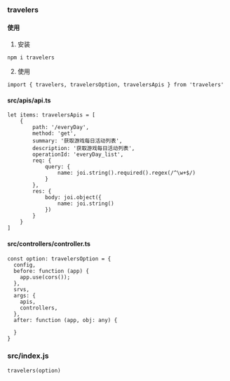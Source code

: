 
### travelers

#### 使用
1. 安装
```
npm i travelers
```
2. 使用
```
import { travelers, travelersOption, travelersApis } from 'travelers'
```

#### src/apis/api.ts
```
let items: travelersApis = [
    {
        path: '/everyDay',
        method: 'get',
        summary: '获取游戏每日活动列表',
        description: '获取游戏每日活动列表',
        operationId: 'everyDay_list',
        req: {
            query: {
                name: joi.string().required().regex(/^\w+$/)
            }
        },
        res: {
            body: joi.object({
                name: joi.string()
            })
        }
    }
]
```

#### src/controllers/controller.ts
```
const option: travelersOption = {
  config,
  before: function (app) {
    app.use(cors());
  },
  srvs,
  args: {
    apis,
    controllers,
  },
  after: function (app, obj: any) {

  }
}
```

### src/index.js
```
travelers(option)
```



